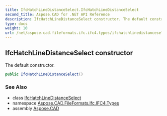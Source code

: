 ```yaml
---
title: IfcHatchLineDistanceSelect.IfcHatchLineDistanceSelect
second_title: Aspose.CAD for .NET API Reference
description: IfcHatchLineDistanceSelect constructor. The default constructor
type: docs
weight: 10
url: /net/aspose.cad.fileformats.ifc.ifc4.types/ifchatchlinedistanceselect/ifchatchlinedistanceselect/
---
```

## IfcHatchLineDistanceSelect constructor

The default constructor.

```csharp
public IfcHatchLineDistanceSelect()
```

### See Also

* class [IfcHatchLineDistanceSelect](../)
* namespace [Aspose.CAD.FileFormats.Ifc.IFC4.Types](../../ifchatchlinedistanceselect/)
* assembly [Aspose.CAD](../../../)


